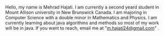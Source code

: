 Hello, my name is Mehrad Hajati.
I am currently a second yeard student in Mount Allison university in New Brunswick Canada.
I am majoring in Computer Science with a double minor in Mathematics and Physics.
I am currently learning about java algorithms and methods so most of my work will be in java.
If you want to reach, email me at "m.hajati24@gmail.com" .

<!---
MehradHajati/MehradHajati is a ✨ special ✨ repository because its `README.md` (this file) appears on your GitHub profile.
You can click the Preview link to take a look at your changes.
--->
